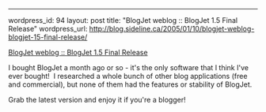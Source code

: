 --- 
wordpress_id: 94
layout: post
title: "BlogJet weblog :: BlogJet 1.5 Final Release"
wordpress_url: http://blog.sideline.ca/2005/01/10/blogjet-weblog-blogjet-15-final-release/

<p><a href="http://blogjet.blogware.com/blog/_archives/2005/1/7/233909.html">BlogJet weblog :: BlogJet 1.5 Final Release</a></p>
<p>I bought BlogJet a month ago or so - it's the only software that I think I've ever bought!  I researched a whole bunch of other blog applications (free and commercial), but none of them had the features or stability of BlogJet.</p>
<p>Grab the latest version and enjoy it if you're a blogger!</p>
<p><em></em></p>
